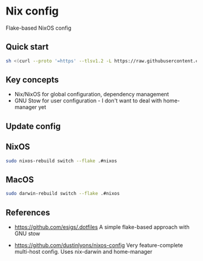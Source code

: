 # Nix config

Flake-based NixOS config

## Quick start

```sh
sh <(curl --proto '=https' --tlsv1.2 -L https://raw.githubusercontent.com/caioaao/dotfiles/main/bootstrap.sh)
```

## Key concepts

- Nix/NixOS for global configuration, dependency management
- GNU Stow for user configuration - I don't want to deal with home-manager yet

## Update config

## NixOS

```sh
sudo nixos-rebuild switch --flake .#nixos
```

## MacOS

```sh
sudo darwin-rebuild switch --flake .#nixos
```

## References

- https://github.com/esigs/.dotfiles
  A simple flake-based approach with GNU stow

- https://github.com/dustinlyons/nixos-config
  Very feature-complete multi-host config. Uses nix-darwin and home-manager
